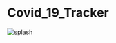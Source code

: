 # Covid_19_Tracker
![splash](https://user-images.githubusercontent.com/68853216/105528750-5fe81200-5d0b-11eb-88d8-0695d6b842af.png)
